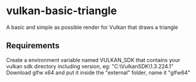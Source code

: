 # vulkan-basic-triangle
 A basic and simple as possible render for Vulkan that draws a triangle

## Requirements
 Create a environment variable named VULKAN_SDK that contains your vulkan sdk directory including version, eg: "C:\VulkanSDK\1.3.224.1"
 Download glfw x64 and put it inside the "external" folder, name it "glfw64"

